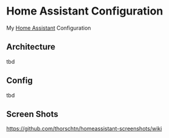 # Home Assistant Configuration

My [Home Assistant](https://home-assistant.io/) Configuration

## Architecture

tbd

## Config

tbd

## Screen Shots

https://github.com/thorschtn/homeassistant-screenshots/wiki
